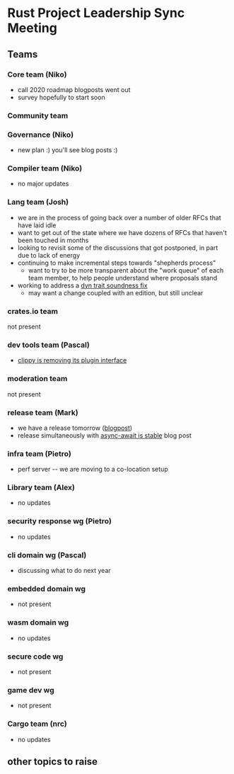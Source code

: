 # Rust Project Leadership Sync Meeting

## Teams

### Core team (Niko)

* call 2020 roadmap blogposts went out
* survey hopefully to start soon

### Community team

### Governance (Niko)

* new plan :) you'll see blog posts :)

### Compiler team (Niko)

* no major updates

### Lang team (Josh)

* we are in the process of going back over a number of older RFCs that have laid idle
* want to get out of the state where we have dozens of RFCs that haven't been touched in months
* looking to revisit some of the discussions that got postponed, in part due to lack of energy
* continuing to make incremental steps towards "shepherds process"
    * want to try to be more transparent about the "work queue" of
      each team member, to help people understand where proposals
      stand
* working to address a [dyn trait soundness fix](https://github.com/rust-lang/rust/issues/57893)
    * may want a change coupled with an edition, but still unclear

### crates.io team

not present

### dev tools team (Pascal)

* [clippy is removing its plugin interface][c]

[c]: https://blog.rust-lang.org/inside-rust/2019/11/04/Clippy-removes-plugin-interface.html

### moderation team

not present

### release team (Mark)

* we have a release tomorrow ([blogpost](https://github.com/rust-lang/blog.rust-lang.org/pull/444))
* release simultaneously with [async-await is stable][aas] blog post

[aas]: https://github.com/rust-lang/blog.rust-lang.org/pull/443

### infra team (Pietro)

* perf server -- we are moving to a co-location setup

### Library team (Alex)

* no updates

### security response wg (Pietro)

* no updates

### cli domain wg (Pascal)

* discussing what to do next year

### embedded domain wg

* not present

### wasm domain wg

* no updates

### secure code wg

* not present

### game dev wg

* not present

### Cargo team (nrc)

* no updates

## other topics to raise
